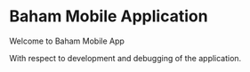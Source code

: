 # Baham Mobile Application

Welcome to Baham Mobile App

With respect to development and debugging of the application. 